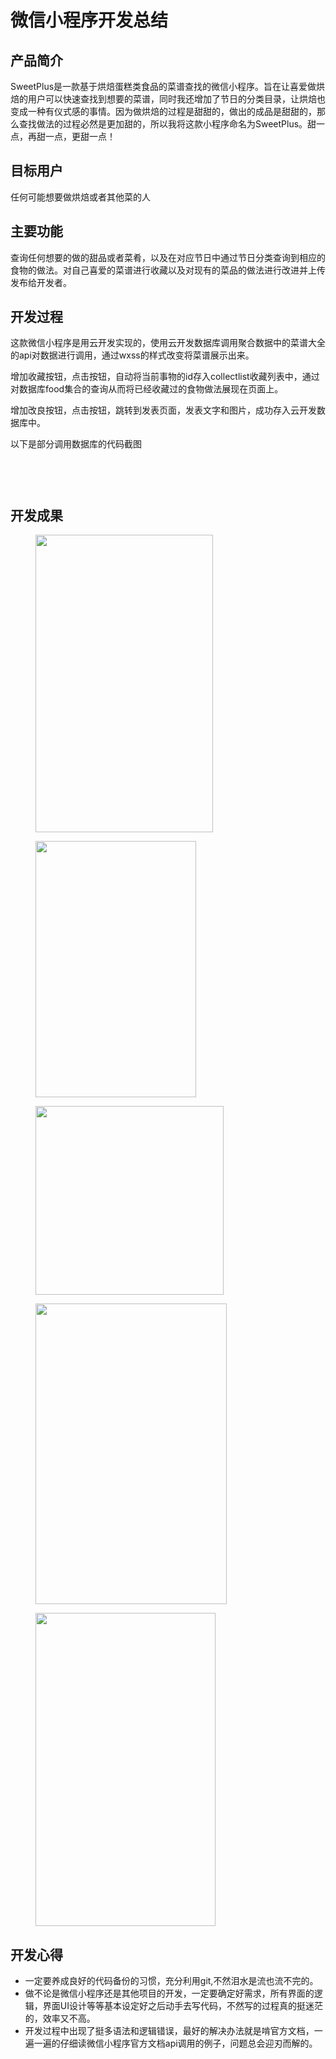 # 微信小程序开发总结


<h2>产品简介</h2>
<p>SweetPlus是一款基于烘焙蛋糕类食品的菜谱查找的微信小程序。旨在让喜爱做烘焙的用户可以快速查找到想要的菜谱，同时我还增加了节日的分类目录，让烘焙也变成一种有仪式感的事情。因为做烘焙的过程是甜甜的，做出的成品是甜甜的，那么查找做法的过程必然是更加甜的，所以我将这款小程序命名为SweetPlus。甜一点，再甜一点，更甜一点！<br></p>

<h2>目标用户</h2>


<p>任何可能想要做烘焙或者其他菜的人</p>

<h2>主要功能</h2>

<p>查询任何想要的做的甜品或者菜肴，以及在对应节日中通过节日分类查询到相应的食物的做法。对自己喜爱的菜谱进行收藏以及对现有的菜品的做法进行改进并上传发布给开发者。</p>

<h2>开发过程</h2>

<p>这款微信小程序是用云开发实现的，使用云开发数据库调用聚合数据中的菜谱大全的api对数据进行调用，通过wxss的样式改变将菜谱展示出来。</p>

<p>增加收藏按钮，点击按钮，自动将当前事物的id存入collectlist收藏列表中，通过对数据库food集合的查询从而将已经收藏过的食物做法展现在页面上。</p>
<!-- /wp:paragraph -->

<!-- wp:paragraph -->
<p>增加改良按钮，点击按钮，跳转到发表页面，发表文字和图片，成功存入云开发数据库中。</p>
<!-- /wp:paragraph -->

<!-- wp:paragraph -->
<p>以下是部分调用数据库的代码截图</p>
<!-- /wp:paragraph -->

<!-- wp:image {"id":90} -->
<figure class="wp-block-image"><img src="http://ycardiac.cn/wp-content/uploads/2019/06/图片.png" alt="" class="wp-image-90"/></figure>
<!-- /wp:image -->

<!-- wp:image {"id":91} -->
<figure class="wp-block-image"><img src="http://ycardiac.cn/wp-content/uploads/2019/06/图片-1.png" alt="" class="wp-image-91"/></figure>
<!-- /wp:image -->

<!-- wp:paragraph -->
<p><br></p>
<!-- /wp:paragraph -->

<!-- wp:heading -->
<h2>开发成果</h2>
<!-- /wp:heading -->

<!-- wp:image {"id":93,"width":284,"height":476} -->
<figure class="wp-block-image is-resized"><img src="http://ycardiac.cn/wp-content/uploads/2019/06/JN5U@V8GZL87D1EMO4.png" alt="" class="wp-image-93" width="284" height="476"/></figure>
<!-- /wp:image -->

<!-- wp:image {"id":92,"width":257,"height":410} -->
<figure class="wp-block-image is-resized"><img src="http://ycardiac.cn/wp-content/uploads/2019/06/YRH4FXVRK9MEJ4G.png" alt="" class="wp-image-92" width="257" height="410"/></figure>
<!-- /wp:image -->

<!-- wp:image {"id":94,"width":301,"height":302} -->
<figure class="wp-block-image is-resized"><img src="http://ycardiac.cn/wp-content/uploads/2019/06/Q3ZARZGCK6LJ4IL2P.png" alt="" class="wp-image-94" width="301" height="302"/></figure>
<!-- /wp:image -->

<!-- wp:image {"id":95,"width":306,"height":481} -->
<figure class="wp-block-image is-resized"><img src="http://ycardiac.cn/wp-content/uploads/2019/06/D5J09U_Z__LQ5QRDMYV.png" alt="" class="wp-image-95" width="306" height="481"/></figure>
<!-- /wp:image -->

<!-- wp:image {"id":96,"width":288,"height":501} -->
<figure class="wp-block-image is-resized"><img src="http://ycardiac.cn/wp-content/uploads/2019/06/15UJXE3WXHM67W2X1V0KQ.png" alt="" class="wp-image-96" width="288" height="501"/></figure>
<!-- /wp:image -->

<!-- wp:heading -->
<h2>开发心得<br></h2>
<!-- /wp:heading -->

<!-- wp:list -->
<ul><li>一定要养成良好的代码备份的习惯，充分利用git,不然泪水是流也流不完的。</li><li>做不论是微信小程序还是其他项目的开发，一定要确定好需求，所有界面的逻辑，界面UI设计等等基本设定好之后动手去写代码，不然写的过程真的挺迷茫的，效率又不高。</li><li>开发过程中出现了挺多语法和逻辑错误，最好的解决办法就是啃官方文档，一遍一遍的仔细读微信小程序官方文档api调用的例子，问题总会迎刃而解的。</li></ul>
<!-- /wp:list -->
